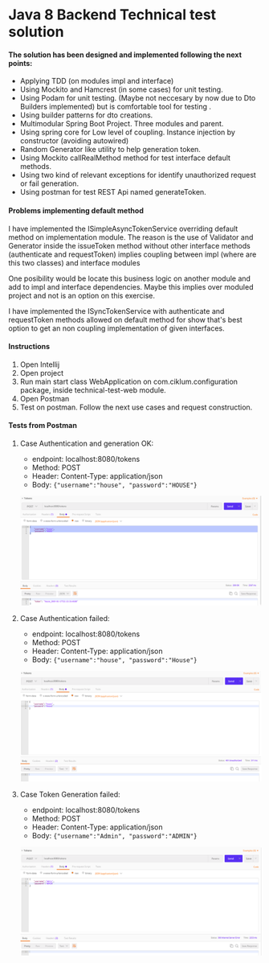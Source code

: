 # Java 8 Backend Technical test solution

#### The solution has been designed and implemented following the next points:
* Applying TDD (on modules impl and interface)
* Using Mockito and Hamcrest (in some cases) for unit testing.
* Using Podam for unit testing. (Maybe not neccesary by now due to Dto Builders implemented) but is comfortable tool for testing .
* Using builder patterns for dto creations.
* Multimodular Spring Boot Project. Three modules and parent.
* Using spring core for Low level of coupling. Instance injection by constructor (avoiding autowired)
* Random Generator like utility to help generation token.
* Using Mockito callRealMethod method for test interface default methods.
* Using two kind of relevant exceptions for identify unauthorized request or fail generation.
* Using postman for test REST Api named generateToken.

#### Problems implementing default method
I have implemented the ISimpleAsyncTokenService overriding default method on implementation module.
The reason is the use of Validator and Generator inside the issueToken method without other interface methods
(authenticate and requestToken) implies coupling between impl (where are this two classes) and interface modules

One posibility would be locate this business logic on another module and add to impl and interface dependencies.
Maybe this implies over moduled project and not is an option on this exercise.

I have implemented the ISyncTokenService with authenticate and requestToken methods allowed on default method
for show that's best option to get an non coupling implementation of given interfaces.

#### Instructions

1) Open Intellij
2) Open project
3) Run main start class WebApplication on com.ciklum.configuration package, inside technical-test-web module.
4) Open Postman
5) Test on postman. Follow the next use cases and request construction.

#### Tests from Postman
1) Case Authentication and generation OK:

    * endpoint: localhost:8080/tokens
    * Method: POST
    * Header: Content-Type: application/json
    * Body: ``{"username":"house", "password":"HOUSE"}``

    ![Authentication and generation Ok](./assets/images/generateTokenOK.png "Generated token")

2) Case Authentication failed:

    * endpoint: localhost:8080/tokens
    * Method: POST
    * Header: Content-Type: application/json
    * Body: ``{"username":"house", "password":"House"}``

    ![Authentication failed](./assets/images/generateTokenUnauthorized.png "Authentication failed")

3) Case Token Generation failed:

    * endpoint: localhost:8080/tokens
    * Method: POST
    * Header: Content-Type: application/json
    * Body: ``{"username":"Admin", "password":"ADMIN"}``

    ![Generation failed](./assets/images/generateTokenKO.png "Generation failed")